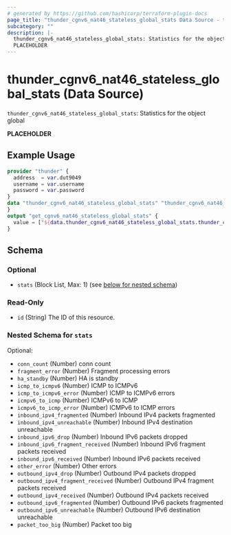 ```yaml
---
# generated by https://github.com/hashicorp/terraform-plugin-docs
page_title: "thunder_cgnv6_nat46_stateless_global_stats Data Source - terraform-provider-thunder"
subcategory: ""
description: |-
  thunder_cgnv6_nat46_stateless_global_stats: Statistics for the object global
  PLACEHOLDER
---
```


# thunder_cgnv6_nat46_stateless_global_stats (Data Source)

`thunder_cgnv6_nat46_stateless_global_stats`: Statistics for the object global

__PLACEHOLDER__

## Example Usage

```terraform
provider "thunder" {
  address  = var.dut9049
  username = var.username
  password = var.password
}
data "thunder_cgnv6_nat46_stateless_global_stats" "thunder_cgnv6_nat46_stateless_global_stats" {
}
output "get_cgnv6_nat46_stateless_global_stats" {
  value = ["${data.thunder_cgnv6_nat46_stateless_global_stats.thunder_cgnv6_nat46_stateless_global_stats}"]
}
```

<!-- schema generated by tfplugindocs -->
## Schema

### Optional

- `stats` (Block List, Max: 1) (see [below for nested schema](#nestedblock--stats))

### Read-Only

- `id` (String) The ID of this resource.

<a id="nestedblock--stats"></a>
### Nested Schema for `stats`

Optional:

- `conn_count` (Number) conn count
- `fragment_error` (Number) Fragment processing errors
- `ha_standby` (Number) HA is standby
- `icmp_to_icmpv6` (Number) ICMP to ICMPv6
- `icmp_to_icmpv6_error` (Number) ICMP to ICMPv6 errors
- `icmpv6_to_icmp` (Number) ICMPv6 to ICMP
- `icmpv6_to_icmp_error` (Number) ICMPv6 to ICMP errors
- `inbound_ipv4_fragmented` (Number) Inbound IPv4 packets fragmented
- `inbound_ipv4_unreachable` (Number) Inbound IPv4 destination unreachable
- `inbound_ipv6_drop` (Number) Inbound IPv6 packets dropped
- `inbound_ipv6_fragment_received` (Number) Inbound IPv6 fragment packets received
- `inbound_ipv6_received` (Number) Inbound IPv6 packets received
- `other_error` (Number) Other errors
- `outbound_ipv4_drop` (Number) Outbound IPv4 packets dropped
- `outbound_ipv4_fragment_received` (Number) Outbound IPv4 fragment packets received
- `outbound_ipv4_received` (Number) Outbound IPv4 packets received
- `outbound_ipv6_fragmented` (Number) Outbound IPv6 packets fragmented
- `outbound_ipv6_unreachable` (Number) Outbound IPv6 destination unreachable
- `packet_too_big` (Number) Packet too big


